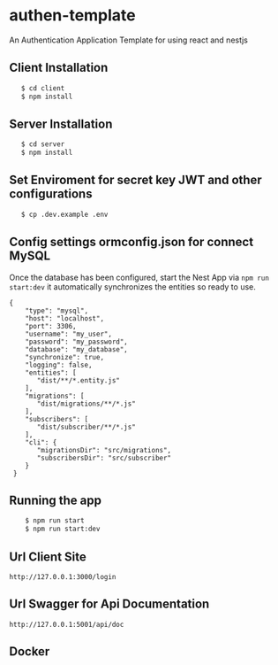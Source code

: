 # authen-template
An Authentication Application Template for using react and nestjs 

## Client Installation

```bash
   $ cd client
   $ npm install
```

## Server Installation

```bash
   $ cd server
   $ npm install
```
## Set Enviroment for secret key JWT and other configurations

```bash
   $ cp .dev.example .env
```

## Config settings ormconfig.json for connect MySQL
Once the database has been configured, start the Nest App via ```npm run start:dev``` it automatically synchronizes the entities so ready to use.

```
{
    "type": "mysql",
    "host": "localhost",
    "port": 3306,
    "username": "my_user",
    "password": "my_password",
    "database": "my_database",
    "synchronize": true,
    "logging": false,
    "entities": [
       "dist/**/*.entity.js"
    ],
    "migrations": [
       "dist/migrations/**/*.js"
    ],
    "subscribers": [
       "dist/subscriber/**/*.js"
    ],
    "cli": {
       "migrationsDir": "src/migrations",
       "subscribersDir": "src/subscriber"
    }
 }
```

## Running the app

```bash
    $ npm run start
    $ npm run start:dev
```
## Url Client Site
```
http://127.0.0.1:3000/login
```
## Url Swagger for Api Documentation
```
http://127.0.0.1:5001/api/doc
```
## Docker

